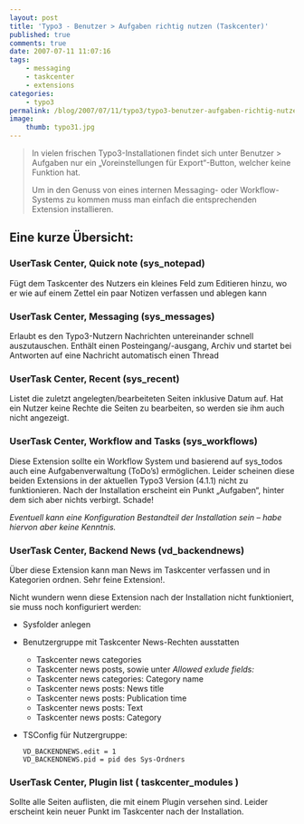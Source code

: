 ```yaml
---
layout: post
title: 'Typo3 - Benutzer > Aufgaben richtig nutzen (Taskcenter)'
published: true
comments: true
date: 2007-07-11 11:07:16
tags:
    - messaging
    - taskcenter
    - extensions
categories:
    - typo3
permalink: /blog/2007/07/11/typo3/typo3-benutzer-aufgaben-richtig-nutzen-taskcenter
image:
    thumb: typo31.jpg
---
```

> In vielen frischen Typo3-Installationen findet sich unter Benutzer > Aufgaben nur ein &#8222;Voreinstellungen für Export&#8220;-Button, welcher keine Funktion hat.
> 
> Um in den Genuss von eines internen Messaging- oder Workflow-Systems zu kommen muss man einfach die entsprechenden Extension installieren.


## Eine kurze Übersicht:

### UserTask Center, **Quick note** (sys_notepad)
  
Fügt dem Taskcenter des Nutzers ein kleines Feld zum Editieren hinzu, wo er wie auf einem Zettel ein paar Notizen verfassen und ablegen kann  
  
### UserTask Center, **Messaging** (sys_messages)
  
Erlaubt es den Typo3-Nutzern Nachrichten untereinander schnell auszutauschen. Enthält einen Posteingang/-ausgang, Archiv und startet bei Antworten auf eine Nachricht automatisch einen Thread  
  
### UserTask Center, **Recent** (sys_recent)
  
Listet die zuletzt angelegten/bearbeiteten Seiten inklusive Datum auf. Hat ein Nutzer keine Rechte die Seiten zu bearbeiten, so werden sie ihm auch nicht angezeigt.  
  
### UserTask Center, **Workflow and Tasks** (sys_workflows)
  
Diese Extension sollte ein Workflow System und basierend auf sys_todos auch eine Aufgabenverwaltung (ToDo&#8217;s) ermöglichen. Leider scheinen diese beiden Extensions in der aktuellen Typo3 Version (4.1.1) nicht zu funktionieren. Nach der Installation erscheint ein Punkt &#8222;Aufgaben&#8220;, hinter dem sich aber nichts verbirgt. Schade!
  
_Eventuell kann eine Konfiguration Bestandteil der Installation sein &#8211; habe hiervon aber keine Kenntnis._  
  
### UserTask Center, **Backend News** (vd_backendnews)
  
Über diese Extension kann man News im Taskcenter verfassen und in Kategorien ordnen. Sehr feine Extension!.
  
Nicht wundern wenn diese Extension nach der Installation nicht funktioniert, sie muss noch konfiguriert werden: 
    
* Sysfolder anlegen
* Benutzergruppe mit Taskcenter News-Rechten ausstatten 

  * Taskcenter news categories
  * Taskcenter news posts, sowie unter _Allowed exlude fields:_
  * Taskcenter news categories: Category name
  * Taskcenter news posts: News title
  * Taskcenter news posts: Publication time
  * Taskcenter news posts: Text
  * Taskcenter news posts: Category
* TSConfig für Nutzergruppe:

  ```typoscript
  VD_BACKENDNEWS.edit = 1
  VD_BACKENDNEWS.pid = pid des Sys-Ordners
  ```

### UserTask Center, **Plugin list** ( taskcenter_modules )

Sollte alle Seiten auflisten, die mit einem Plugin versehen sind. Leider erscheint kein neuer Punkt
 im Taskcenter nach der Installation.